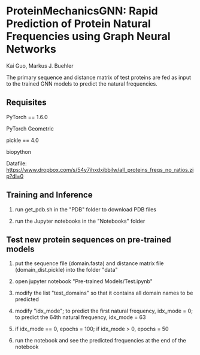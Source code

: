 # ProteinMechanicsGNN: Rapid Prediction of Protein Natural Frequencies using Graph Neural Networks

Kai Guo, Markus J. Buehler

The primary sequence and distance matrix of test proteins are fed as input to the trained GNN models to predict the natural frequencies.

## Requisites

PyTorch == 1.6.0

PyTorch Geometric

pickle == 4.0

biopython

Datafile: https://www.dropbox.com/s/54y7ihxdxibbilw/all_proteins_freqs_no_ratios.zip?dl=0

## Training and Inference

1. run get_pdb.sh in the "PDB" folder to download PDB files

2. run the Jupyter notebooks in the "Notebooks" folder

## Test new protein sequences on pre-trained models

1. put the sequence file (domain.fasta) and distance matrix file (domain_dist.pickle) into the folder "data"

2. open jupyter notebook "Pre-trained Models/Test.ipynb"
 
3. modify the list "test_domains" so that it contains all domain names to be predicted

4. modify "idx_mode"; to predict the first natural frequency, idx_mode = 0; to predict the 64th natural frequency, idx_mode = 63

5. if idx_mode == 0, epochs = 100; if idx_mode > 0, epochs = 50

6. run the notebook and see the predicted frequencies at the end of the notebook
